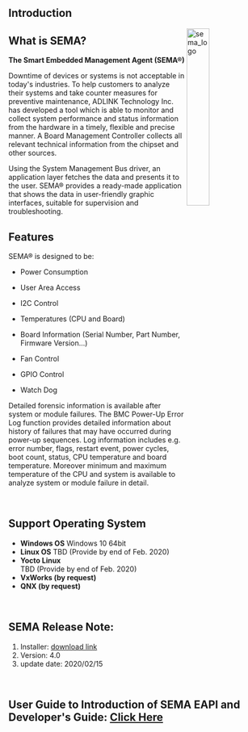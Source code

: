 ## Introduction



<img src="https://cdn.adlinktech.com/webupd/en/Upload/ProductNews/logo_sema.png" alt="sema_logo" width="30%" align="right"  />

## What is SEMA?

**The Smart Embedded Management Agent (SEMA®)** 

Downtime of devices or systems is not acceptable in today's industries. To help customers to analyze their 
systems and take counter measures for preventive maintenance, ADLINK Technology Inc. has developed a tool which is able to monitor and collect system performance and status information from the hardware in a timely, flexible and precise manner. A Board Management Controller collects all relevant technical information from the chipset and other sources.

Using the System Management Bus driver, an application layer fetches the data and presents it to the user. 
SEMA® provides a ready-made application that shows the data in user-friendly graphic interfaces, suitable 
for supervision and troubleshooting.



Features
----------

SEMA® is designed to be:

* Power Consumption

* User Area Access

* I2C Control 

* Temperatures (CPU and Board)

* Board Information (Serial Number, Part Number, Firmware Version...)

* Fan Control

* GPIO Control

* Watch Dog  




Detailed forensic information is available after system or module failures. The BMC Power-Up Error Log function provides detailed information about history of failures that may have occurred during power-up sequences. Log information includes e.g. error number, flags, restart event, power cycles, boot count, status, CPU temperature and board temperature. Moreover minimum and maximum temperature of the CPU and system is available to analyze system or module failure in detail.





​     

Support Operating System
--------------------------

* **Windows OS**
      Windows 10 64bit
* **Linux OS**
      TBD (Provide by end of Feb. 2020)
* **Yocto Linux**  
      TBD (Provide by end of Feb. 2020)
* **VxWorks (by request)** 
* **QNX (by request)**

  
   
<br>

## SEMA Release Note:
   1. Installer: [download link](https://hq0epm0west0us0storage.blob.core.windows.net/public/SEMA/sema_4.0_release/SEMA%204.0_20200215.rar)
   2. Version: 4.0 
   3. update date: 2020/02/15


<br>

## User Guide to Introduction of SEMA EAPI and Developer's Guide: [Click Here](https://adlink-epm.github.io/sema-page/#/source/DeveloperGuide)
    
   
